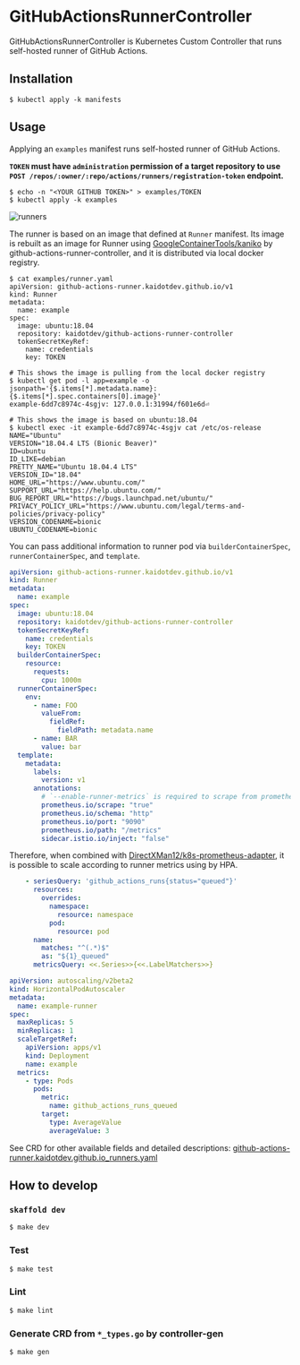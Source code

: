 # GitHubActionsRunnerController

GitHubActionsRunnerController is Kubernetes Custom Controller that runs self-hosted runner of GitHub Actions.

## Installation

```shell
$ kubectl apply -k manifests
```

## Usage

Applying an `examples` manifest runs self-hosted runner of GitHub Actions.

**`TOKEN` must have `administration` permission of a target repository to use `POST /repos/:owner/:repo/actions/runners/registration-token` endpoint.**

```shell
$ echo -n "<YOUR GITHUB TOKEN>" > examples/TOKEN
$ kubectl apply -k examples
```

![runners](https://github.com/kaidotdev/github-actions-runner-controller/wiki/images/runners.png)

The runner is based on an image that defined at `Runner` manifest.
Its image is rebuilt as an image for Runner using [GoogleContainerTools/kaniko](https://github.com/GoogleContainerTools/kaniko) by github-actions-runner-controller, and it is distributed via local docker registry.

```shell
$ cat examples/runner.yaml
apiVersion: github-actions-runner.kaidotdev.github.io/v1
kind: Runner
metadata:
  name: example
spec:
  image: ubuntu:18.04
  repository: kaidotdev/github-actions-runner-controller
  tokenSecretKeyRef:
    name: credentials
    key: TOKEN

# This shows the image is pulling from the local docker registry
$ kubectl get pod -l app=example -o jsonpath='{$.items[*].metadata.name}: {$.items[*].spec.containers[0].image}'
example-6dd7c8974c-4sgjv: 127.0.0.1:31994/f601e6d⏎

# This shows the image is based on ubuntu:18.04
$ kubectl exec -it example-6dd7c8974c-4sgjv cat /etc/os-release
NAME="Ubuntu"
VERSION="18.04.4 LTS (Bionic Beaver)"
ID=ubuntu
ID_LIKE=debian
PRETTY_NAME="Ubuntu 18.04.4 LTS"
VERSION_ID="18.04"
HOME_URL="https://www.ubuntu.com/"
SUPPORT_URL="https://help.ubuntu.com/"
BUG_REPORT_URL="https://bugs.launchpad.net/ubuntu/"
PRIVACY_POLICY_URL="https://www.ubuntu.com/legal/terms-and-policies/privacy-policy"
VERSION_CODENAME=bionic
UBUNTU_CODENAME=bionic
```

You can pass additional information to runner pod via `builderContainerSpec`, `runnerContainerSpec`, and `template`.

```yaml
apiVersion: github-actions-runner.kaidotdev.github.io/v1
kind: Runner
metadata:
  name: example
spec:
  image: ubuntu:18.04
  repository: kaidotdev/github-actions-runner-controller
  tokenSecretKeyRef:
    name: credentials
    key: TOKEN
  builderContainerSpec:
    resource:
      requests:
        cpu: 1000m
  runnerContainerSpec:
    env:
      - name: FOO
        valueFrom:
          fieldRef:
            fieldPath: metadata.name
      - name: BAR
        value: bar
  template:
    metadata:
      labels:
        version: v1
      annotations:
        # `--enable-runner-metrics` is required to scrape from prometheus
        prometheus.io/scrape: "true"
        prometheus.io/schema: "http"
        prometheus.io/port: "9090"
        prometheus.io/path: "/metrics"
        sidecar.istio.io/inject: "false"
```

Therefore, when combined with [DirectXMan12/k8s-prometheus-adapter](https://github.com/DirectXMan12/k8s-prometheus-adapter), it is possible to scale according to runner metrics using by HPA.

```yaml
    - seriesQuery: 'github_actions_runs{status="queued"}'
      resources:
        overrides:
          namespace:
            resource: namespace
          pod:
            resource: pod
      name:
        matches: "^(.*)$"
        as: "${1}_queued"
      metricsQuery: <<.Series>>{<<.LabelMatchers>>}
```

```yaml
apiVersion: autoscaling/v2beta2
kind: HorizontalPodAutoscaler
metadata:
  name: example-runner
spec:
  maxReplicas: 5
  minReplicas: 1
  scaleTargetRef:
    apiVersion: apps/v1
    kind: Deployment
    name: example
  metrics:
    - type: Pods
      pods:
        metric:
          name: github_actions_runs_queued
        target:
          type: AverageValue
          averageValue: 3
```

See CRD for other available fields and detailed descriptions: [github-actions-runner.kaidotdev.github.io_runners.yaml](https://github.com/kaidotdev/github-actions-runner-controller/blob/master/manifests/crd/github-actions-runner.kaidotdev.github.io_runners.yaml)

## How to develop

### `skaffold dev`

```sh
$ make dev
```

### Test

```sh
$ make test
```

### Lint

```sh
$ make lint
```

### Generate CRD from `*_types.go` by controller-gen

```sh
$ make gen
```
